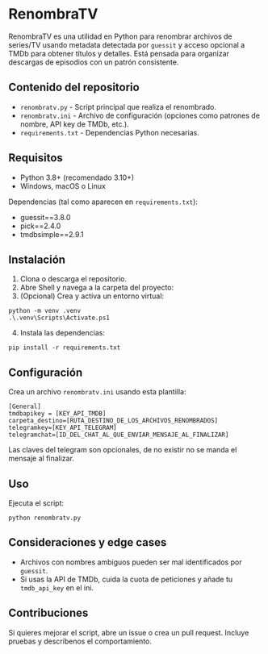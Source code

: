 # RenombraTV

RenombraTV es una utilidad en Python para renombrar archivos de series/TV usando metadata detectada por `guessit` y acceso opcional a TMDb para obtener títulos y detalles. Está pensada para organizar descargas de episodios con un patrón consistente.

## Contenido del repositorio

- `renombratv.py` - Script principal que realiza el renombrado.
- `renombratv.ini` - Archivo de configuración (opciones como patrones de nombre, API key de TMDb, etc.).
- `requirements.txt` - Dependencias Python necesarias.

## Requisitos

- Python 3.8+ (recomendado 3.10+)
- Windows, macOS o Linux

Dependencias (tal como aparecen en `requirements.txt`):

- guessit==3.8.0
- pick==2.4.0
- tmdbsimple==2.9.1

## Instalación

1. Clona o descarga el repositorio.
2. Abre Shell y navega a la carpeta del proyecto:
3. (Opcional) Crea y activa un entorno virtual:

```
python -m venv .venv
.\.venv\Scripts\Activate.ps1
```

4. Instala las dependencias:

```
pip install -r requirements.txt
```

## Configuración

Crea un archivo `renombratv.ini` usando esta plantilla:

```
[General]
tmdbapikey = [KEY_API_TMDB]
carpeta_destino=[RUTA_DESTINO_DE_LOS_ARCHIVOS_RENOMBRADOS]
telegramkey=[KEY_API_TELEGRAM]
telegramchat=[ID_DEL_CHAT_AL_QUE_ENVIAR_MENSAJE_AL_FINALIZAR]
```

Las claves del telegram son opcionales, de no existir no se manda el mensaje al finalizar.

## Uso

Ejecuta el script:

```
python renombratv.py
```

## Consideraciones y edge cases

- Archivos con nombres ambiguos pueden ser mal identificados por `guessit`.
- Si usas la API de TMDb, cuida la cuota de peticiones y añade tu `tmdb_api_key` en el ini.

## Contribuciones

Si quieres mejorar el script, abre un issue o crea un pull request. Incluye pruebas y descríbenos el comportamiento.
